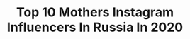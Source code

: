 ---
title: Top 10 Mothers Instagram Influencers In Russia In 2020
description: >-
  Find top mothers Instagram influencers in Russia in 2020. Most popular hashtags: #beauty #love #cottagegarden #sofiafreakdisco.
platform: Instagram
profiles:
  - username: "sofia_markova"
    fullname: >-
      💄MAKEUP •  SFX  •  BEAUTY BLOG
    location: "Russia"
    followers: 29527
    engagement: 711
    commentsToLikes: 0.040817
    id: ck5zjrxlji5760i142m344tss
    verified: false
    hashtags: "#elianface, #unovisionchallenge, #littlebig, #uno"
  - username: "dianadyakonova09"
    fullname: >-
      DIDA
    location: "Russia"
    followers: 33916
    engagement: 227
    commentsToLikes: 0.072541
    id: ck8t5rvnqb0yf0j783atvfreg
    verified: false
    hashtags: "#jrmodelmag, #love, #repost, #amazinghair"
  - username: "m_i_s_s_15"
    fullname: >-
      Актриса🎬Алиса
    location: "Russia"
    followers: 6332
    engagement: 1262
    commentsToLikes: 0.042576
    id: ck6ubpgi7axkt0j712a5bkfpr
    verified: false
    hashtags: "#challenge, #smilechallenge"
  - username: "nataliamaksimovala"
    fullname: >-
      Natalia Maksimova
    location: "Russia"
    followers: 15091
    engagement: 349
    commentsToLikes: 0.119155
    id: ck8sxksykhrgh0j781ebdcyd0
    verified: false
    hashtags: ""
  - username: "alexandratolstoy"
    fullname: >-
      ALEXANDRA TOLSTOY
    location: "Russia"
    followers: 53807
    engagement: 381
    commentsToLikes: 0.034330
    id: ck14kbzwsorp00i19owk7bqcl
    verified: true
    hashtags: "#solaceinnature, #fromrussiawithlove, #naughtybutnice, #thechildrencametoo"
  - username: "perchinka.life"
    fullname: >-
      Лина - Ведьма🧹 с тюнингом
    location: "Russia"
    followers: 523040
    engagement: 134
    commentsToLikes: 0.072885
    id: ck6tzr3bqbcr70j7192o8w949
    verified: false
    hashtags: "#beauty, #mothercare, #mnogosisi, #fitomucil"
  - username: "vikakyk"
    fullname: >-
      Виктория
    location: "Russia"
    followers: 4687
    engagement: 1724
    commentsToLikes: 0.072042
    id: ckap8zeiyqk5a0i78p198f2gm
    verified: false
    hashtags: "#topmodelposingchallenge, #newfacetopministarmodels, #topministarmodels"
  - username: "masha_polovinkina"
    fullname: >-
      
    location: "Russia"
    followers: 44821
    engagement: 140
    commentsToLikes: 0.100708
    id: ck14kkdwfpxvt0i19niezstee
    verified: false
    hashtags: "#keunestyle"
  - username: "irigordeeva"
    fullname: >-
      Irina Gordeeva
    location: "Russia"
    followers: 31895
    engagement: 114
    commentsToLikes: 0.239159
    id: ck5pvlvgciie70i11vknx6yqp
    verified: false
    hashtags: "#lerede, #helloween, #irinagordeeva, #love"
  - username: "supergelik"
    fullname: >-
      Angelina Sheshenina
    location: "Russia"
    followers: 10465
    engagement: 767
    commentsToLikes: 0.037351
    id: ck0w0dd82dmgj0i19yzcuq6qh
    verified: false
    hashtags: "#35mm"
---